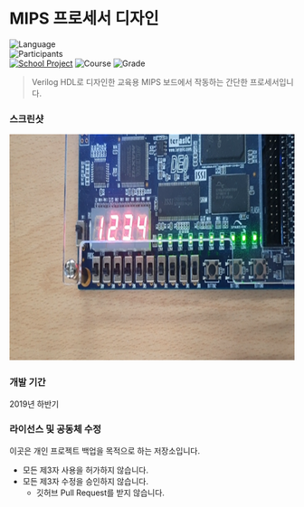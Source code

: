 # MIPS 프로세서 디자인

![Language][language-verilog-hdl]
<br>
![Participants][participants-solo]
<br>
[![School Project][korea-university-image]][korea-university-cs-url]
![Course][course-cose222]
![Grade][grade-b+]

> Verilog HDL로 디자인한 교육용 MIPS 보드에서 작동하는 간단한 프로세서입니다.

### 스크린샷

<img src="documents/screenshot.png" height="400px">

### 개발 기간
2019년 하반기

### 라이선스 및 공동체 수정

이곳은 개인 프로젝트 백업을 목적으로 하는 저장소입니다.

  * 모든 제3자 사용을 허가하지 않습니다.
  * 모든 제3자 수정을 승인하지 않습니다.
    * 깃허브 Pull Request를 받지 않습니다.

<!-- Image definitions -->
[korea-university-image]: https://img.shields.io/badge/Institution-Korea%20University-red
[korea-university-cs-url]: http://cs.korea.ac.kr
[course-cose222]: https://img.shields.io/badge/Course-Computer%20Architecture-brightgreen
[language-verilog-hdl]: https://img.shields.io/badge/Language-Verilog%20HDL-orange
[grade-b+]: https://img.shields.io/badge/Grade-B%2B-yellow
[participants-solo]: https://img.shields.io/badge/Participants-Solo%20Project-7aa3cc
